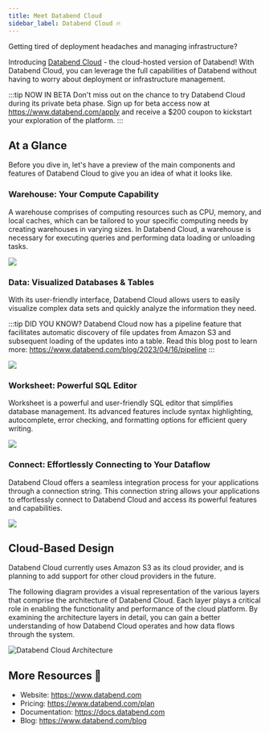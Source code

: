 ```yaml
---
title: Meet Databend Cloud
sidebar_label: Databend Cloud 🔥
---
```


Getting tired of deployment headaches and managing infrastructure?

Introducing [Databend Cloud](https://www.databend.com/) - the cloud-hosted version of Databend! With Databend Cloud, you can leverage the full capabilities of Databend without having to worry about deployment or infrastructure management.

:::tip NOW IN BETA
Don't miss out on the chance to try Databend Cloud during its private beta phase. Sign up for beta access now at https://www.databend.com/apply and receive a $200 coupon to kickstart your exploration of the platform.
:::

## At a Glance

Before you dive in, let's have a preview of the main components and features of Databend Cloud to give you an idea of what it looks like.

### Warehouse: Your Compute Capability

A warehouse comprises of computing resources such as CPU, memory, and local caches, which can be tailored to your specific computing needs by creating warehouses in varying sizes. In Databend Cloud, a warehouse is necessary for executing queries and performing data loading or unloading tasks.

<img src="/img/cloud/databend-cloud-warehouses.gif"/>

### Data: Visualized Databases & Tables

With its user-friendly interface, Databend Cloud allows users to easily visualize complex data sets and quickly analyze the information they need.

:::tip DID YOU KNOW?
Databend Cloud now has a pipeline feature that facilitates automatic discovery of file updates from Amazon S3 and subsequent loading of the updates into a table. Read this blog post to learn more: https://www.databend.com/blog/2023/04/16/pipeline
:::

<img src="/img/cloud/databend-cloud-data.png"/>

### Worksheet: Powerful SQL Editor

Worksheet is a powerful and user-friendly SQL editor that simplifies database management. Its advanced features include syntax highlighting, autocomplete, error checking, and formatting options for efficient query writing.

<img src="/img/cloud/databend-cloud-worksheet.png"/>

### Connect: Effortlessly Connecting to Your Dataflow

Databend Cloud offers a seamless integration process for your applications through a connection string. This connection string allows your applications to effortlessly connect to Databend Cloud and access its powerful features and capabilities.

<img src="/img/cloud/databend-cloud-connect.gif"/>

## Cloud-Based Design

Databend Cloud currently uses Amazon S3 as its cloud provider, and is planning to add support for other cloud providers in the future.

The following diagram provides a visual representation of the various layers that comprise the architecture of Databend Cloud. Each layer plays a critical role in enabling the functionality and performance of the cloud platform. By examining the architecture layers in detail, you can gain a better understanding of how Databend Cloud operates and how data flows through the system.

<div>
<img src="https://user-images.githubusercontent.com/172204/221402796-646f5bc7-40b9-4e42-b837-2e60e1ba4583.png" alt="Databend Cloud Architecture" />
</div>

## More Resources 🔗

- Website: https://www.databend.com
- Pricing: https://www.databend.com/plan
- Documentation: https://docs.databend.com
- Blog: https://www.databend.com/blog 